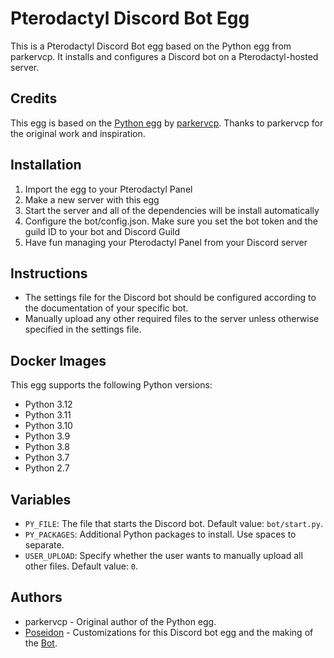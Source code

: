 # Pterodactyl Discord Bot Egg

This is a Pterodactyl Discord Bot egg based on the Python egg from parkervcp. It installs and configures a Discord bot on a Pterodactyl-hosted server.

## Credits
This egg is based on the [Python egg](https://github.com/parkervcp/eggs/tree/master/generic/python) by [parkervcp](https://github.com/parkervcp). Thanks to parkervcp for the original work and inspiration.

## Installation
1. Import the egg to your Pterodactyl Panel
2. Make a new server with this egg
3. Start the server and all of the dependencies will be install automatically
4. Configure the bot/config.json. Make sure you set the bot token and the guild ID to your bot and Discord Guild
5. Have fun managing your Pterodactyl Panel from your Discord server

## Instructions
- The settings file for the Discord bot should be configured according to the documentation of your specific bot.
- Manually upload any other required files to the server unless otherwise specified in the settings file.

## Docker Images
This egg supports the following Python versions:
- Python 3.12
- Python 3.11
- Python 3.10
- Python 3.9
- Python 3.8
- Python 3.7
- Python 2.7

## Variables
- `PY_FILE`: The file that starts the Discord bot. Default value: `bot/start.py`.
- `PY_PACKAGES`: Additional Python packages to install. Use spaces to separate.
- `USER_UPLOAD`: Specify whether the user wants to manually upload all other files. Default value: `0`.

## Authors
- parkervcp - Original author of the Python egg.
- [Poseidon](https://github.com/Poseidon281) - Customizations for this Discord bot egg and the making of the [Bot](https://github.com/Poseidon281/Pterodactyl-Discord-Bot).

